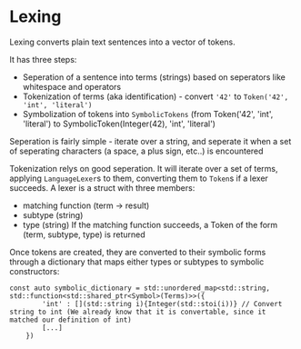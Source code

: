 # Lexing

Lexing converts plain text sentences into a vector of tokens.

It has three steps:
  - Seperation of a sentence into terms (strings) based on seperators like whitespace and operators
  - Tokenization of terms (aka identification) - convert `'42'` to `Token('42', 'int', 'literal')`
  - Symbolization of tokens into `SymbolicTokens` (from Token('42', 'int', 'literal') to SymbolicToken(Integer(42), 'int', 'literal')

Seperation is fairly simple - iterate over a string, and seperate it when a set of seperating characters (a space, a plus sign, etc..) is encountered

Tokenization relys on good seperation. It will iterate over a set of terms, applying `LanguageLexer`s to them, converting them to `Token`s if a lexer succeeds. A lexer is a struct with three members:
  - matching function (term -> result)
  - subtype           (string)
  - type              (string)
If the matching function succeeds, a Token of the form (term, subtype, type) is returned

Once tokens are created, they are converted to their symbolic forms through a dictionary that maps either types or subtypes to symbolic constructors:

```
const auto symbolic_dictionary = std::unordered_map<std::string, std::function<std::shared_ptr<Symbol>(Terms)>>({
        'int' : [](std::string i){Integer(std::stoi(i))} // Convert string to int (We already know that it is convertable, since it matched our definition of int)
        [...]
    })
```



